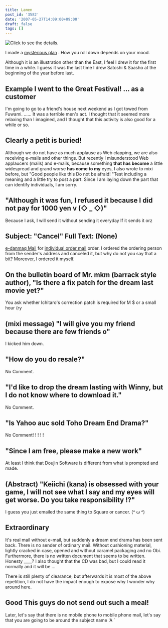 ```yaml
---
title: Lamen
post_id: '3582'
date: '2007-05-27T14:09:00+09:00'
draft: false
tags: []
---
```


![Click to see the details.](https://danmaq.com/!/RAMTAN1GBRIMM/ram_face_ss.jpg)

I made a [mysterious plan](/!/RAMTAN1GBRIMM/) . How you roll down depends on your mood.

Although it is an illustration other than the East, I feel I drew it for the first time in a while. I guess it was the last time I drew Satoshi & Saasho at the beginning of the year before last.

## Example I went to the Great Festival! ... as a customer

I'm going to go to a friend's house next weekend as I got towed from Fuwami. ...... It was a terrible men's act. I thought that it seemed more relaxing than I imagined, and I thought that this activity is also good for a while or so.

## Clearly a petit is buried!

Although we do not have as much applause as Web clapping, we are also receiving e-mails and other things. But recently I misunderstood Web applaucers (mails) and e-mails, because something **that has become** a little widespread and grand worse **has come to my** eyes, I also wrote to mixi before, but "Good people like this Do not be afraid! "Test including a meaning and a little try to post a part. Since I am laying down the part that can identify individuals, I am sorry.

## "Although it was fun, I refused it because I did not pay for 1000 yen v (◇ _ ◇)"

Because I ask, I will send it without sending it everyday If it sends it orz

## Subject: "Cancel" Full Text: (None)

[e-danmaq Mail](http://e.danmaq.com/) for [individual order mail](http://e.danmaq.com/) order. I ordered the ordering person from the sender's address and canceled it, but why do not you say that a bit? Moreover, I ordered it myself.

## On the bulletin board of Mr. mkm (barrack style author), "Is there a fix patch for the dream last movie yet?"

You ask whether Ichitaro's correction patch is required for M $ or a small hour (ry

## (mixi message) "I will give you my friend because there are few friends o"

I kicked him down.

## "How do you do resale?"

No Comment.

## "I'd like to drop the dream lasting with Winny, but I do not know where to download it."

No Comment.

## "Is Yahoo auc sold Toho Dream End Drama?"

No Comment! ! ! ! !

## "Since I am free, please make a new work"

At least I think that Doujin Software is different from what is prompted and made.

## (Abstract) "Keiichi (kana) is obsessed with your game, I will not see what I say and my eyes will get worse. Do you take responsibility !?"

I guess you just emailed the same thing to Square or cancer. (^ ω ^)

## Extraordinary

It's real mail without e-mail, but suddenly a dream end drama has been sent back. There is no sender of ordinary mail. Without cushioning material, lightly cracked in case, opened and without caramel packaging and no Obi. Furthermore, there is no written document that seems to be written. Honesty ____? I also thought that the CD was bad, but I could read it normally and it will be ...

There is still plenty of clearance, but afterwards it is most of the above repetition, I do not have the impact enough to expose why I wonder why around here.

## Good This guys do not send out such a meal!

Later, let's say that there is no mobile phone to mobile phone mail, let's say that you are going to be around the subject name 'A `